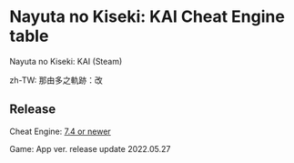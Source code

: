 # Nayuta no Kiseki: KAI Cheat Engine table
Nayuta no Kiseki: KAI (Steam)

zh-TW: 那由多之軌跡：改
 
## Release
Cheat Engine: [7.4 or newer](https://github.com/cheat-engine/cheat-engine/releases)  

Game: App ver. release update 2022.05.27
